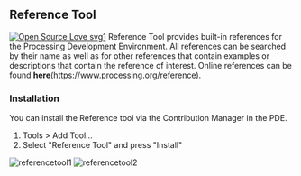 ## Reference Tool
[![Open Source Love svg1](https://badges.frapsoft.com/os/v1/open-source.svg?v=103)](https://github.com/ellerbrock/open-source-badges/)
Reference Tool provides built-in references for the Processing Development Environment. All references can be searched by their name as well as for other references that contain examples or descriptions that contain the reference of interest. Online references can be found **here**(https://www.processing.org/reference).

### Installation
You can install the Reference tool via the Contribution Manager in the PDE.
1. Tools > Add Tool...
2. Select "Reference Tool" and press "Install"

![referencetool1](readme_images_gifs/referencetool1.gif)
![referencetool2](readme_images_gifs/referencetool2.gif)
